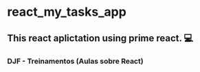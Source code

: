 # react_my_tasks_app
## This react aplictation using prime react. 💻

### DJF - Treinamentos (Aulas sobre React)